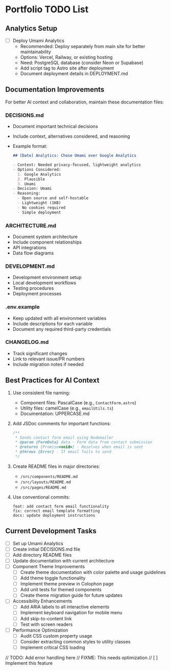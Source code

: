 # Portfolio TODO List

## Analytics Setup

- [ ] Deploy Umami Analytics
  - Recommended: Deploy separately from main site for better maintainability
  - Options: Vercel, Railway, or existing hosting
  - Need: PostgreSQL database (consider Neon or Supabase)
  - Add script tag to Astro site after deployment
  - Document deployment details in DEPLOYMENT.md

## Documentation Improvements

For better AI context and collaboration, maintain these documentation files:

### DECISIONS.md

- Document important technical decisions
- Include context, alternatives considered, and reasoning
- Example format:

  ```markdown
  ## [Date] Analytics: Chose Umami over Google Analytics

  - Context: Needed privacy-focused, lightweight analytics
  - Options Considered:
    1. Google Analytics
    2. Plausible
    3. Umami
  - Decision: Umami
  - Reasoning:
    - Open source and self-hostable
    - Lightweight (1KB)
    - No cookies required
    - Simple deployment
  ```

### ARCHITECTURE.md

- Document system architecture
- Include component relationships
- API integrations
- Data flow diagrams

### DEVELOPMENT.md

- Development environment setup
- Local development workflows
- Testing procedures
- Deployment processes

### .env.example

- Keep updated with all environment variables
- Include descriptions for each variable
- Document any required third-party credentials

### CHANGELOG.md

- Track significant changes
- Link to relevant issue/PR numbers
- Include migration notes if needed

## Best Practices for AI Context

1. Use consistent file naming:

   - Component files: PascalCase (e.g., `ContactForm.astro`)
   - Utility files: camelCase (e.g., `emailUtils.ts`)
   - Documentation: UPPERCASE.md

2. Add JSDoc comments for important functions:

   ```typescript
   /**
    * Sends contact form email using Nodemailer
    * @param {FormData} data - Form data from contact submission
    * @returns {Promise<void>} - Resolves when email is sent
    * @throws {Error} - If email fails to send
    */
   ```

3. Create README files in major directories:

   - `/src/components/README.md`
   - `/src/layouts/README.md`
   - `/src/pages/README.md`

4. Use conventional commits:
   ```
   feat: add contact form email functionality
   fix: correct email template formatting
   docs: update deployment instructions
   ```

## Current Development Tasks

- [ ] Set up Umami Analytics
- [ ] Create initial DECISIONS.md file
- [ ] Add directory README files
- [ ] Update documentation with current architecture
- [ ] Component Theme Improvements
  - [ ] Create theme documentation with color palette and usage guidelines
  - [ ] Add theme toggle functionality
  - [ ] Implement theme preview in Colophon page
  - [ ] Add unit tests for themed components
  - [ ] Create theme migration guide for future updates
- [ ] Accessibility Enhancements
  - [ ] Add ARIA labels to all interactive elements
  - [ ] Implement keyboard navigation for mobile menu
  - [ ] Add skip-to-content link
  - [ ] Test with screen readers
- [ ] Performance Optimization
  - [ ] Audit CSS custom property usage
  - [ ] Consider extracting common styles to utility classes
  - [ ] Implement critical CSS loading

// TODO: Add error handling here
// FIXME: This needs optimization
// [ ] Implement this feature
